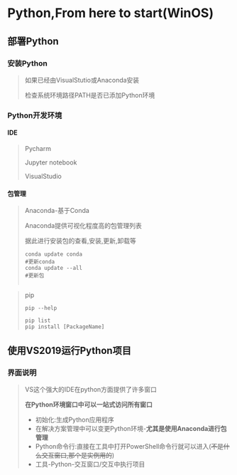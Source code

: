 # Python,From here to start(WinOS)

## 部署Python

### 安装Python

> 如果已经由VisualStutio或Anaconda安装
>
> 检查系统环境路径PATH是否已添加Python环境

### Python开发环境

#### IDE

> Pycharm
>
> Jupyter notebook
>
> VisualStudio

#### 包管理

> Anaconda-基于Conda
>
> Anaconda提供可视化程度高的包管理列表
>
> 据此进行安装包的查看,安装,更新,卸载等
>
> ```
> conda update conda
> #更新conda
> conda update --all
> #更新包
> 
> 
> ```
>
> 



> pip
>
> ```
> pip --help
> 
> pip list
> pip install [PackageName]
> ```
> 

## 使用VS2019运行Python项目

### 界面说明

> VS这个强大的IDE在python方面提供了许多窗口
>
> **在Python环境窗口中可以一站式访问所有窗口**
>
> - 初始化:生成Python应用程序
> - 在解决方案管理中可以变更Python环境-**尤其是使用Anaconda进行包管理**
> - Python命令行:直接在工具中打开PowerShell命令行就可以进入(~~不是什么交互窗口,那个是实例用的~~)
> - 工具-Python-交互窗口/交互中执行项目

